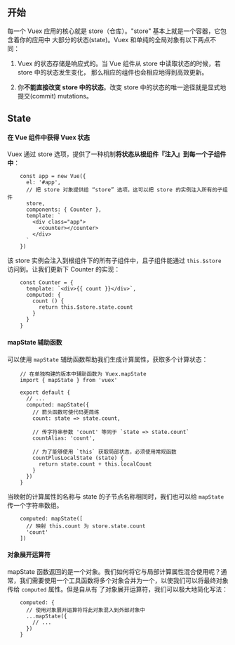 ## 开始
每一个 Vuex 应用的核心就是 store（仓库）。"store" 基本上就是一个容器，它包含着你的应用中
大部分的状态(state)。Vuex 和单纯的全局对象有以下两点不同：
1. Vuex 的状态存储是响应式的。当 Vue 组件从 store 中读取状态的时候，若 store 中的状态发生变化，
那么相应的组件也会相应地得到高效更新。

2. 你**不能直接改变 store 中的状态**。改变 store 中的状态的唯一途径就是显式地提交(commit) mutations。

## State

#### 在 Vue 组件中获得 Vuex 状态

Vuex 通过 store 选项，提供了一种机制**将状态从根组件『注入』到每一个子组件中**：

```vue
    const app = new Vue({
      el: '#app',
      // 把 store 对象提供给 “store” 选项，这可以把 store 的实例注入所有的子组件
      store,
      components: { Counter },
      template: `
        <div class="app">
          <counter></counter>
        </div>
      `
    })
```

该 store 实例会注入到根组件下的所有子组件中，且子组件能通过 ```this.$store``` 访问到。让我们更新下 Counter 的实现：

```vue
    const Counter = {
      template: `<div>{{ count }}</div>`,
      computed: {
        count () {
          return this.$store.state.count
        }
      }
    }
```

#### mapState 辅助函数

可以使用 ```mapState``` 辅助函数帮助我们生成计算属性，获取多个计算状态：

```vue
    // 在单独构建的版本中辅助函数为 Vuex.mapState
    import { mapState } from 'vuex'
    
    export default {
      // ...
      computed: mapState({
        // 箭头函数可使代码更简练
        count: state => state.count,
    
        // 传字符串参数 'count' 等同于 `state => state.count`
        countAlias: 'count',
    
        // 为了能够使用 `this` 获取局部状态，必须使用常规函数
        countPlusLocalState (state) {
          return state.count + this.localCount
        }
      })
    }
```

当映射的计算属性的名称与 state 的子节点名称相同时，我们也可以给 ```mapState``` 传一个字符串数组。

```vue
    computed: mapState([
      // 映射 this.count 为 store.state.count
      'count'
    ])
```

#### 对象展开运算符

mapState 函数返回的是一个对象。我们如何将它与局部计算属性混合使用呢？通常，我们需要使用一个工具函数将多个对象合并为一个，以使我们可以将最终对象传给 ```computed``` 属性。但是自从有
了对象展开运算符，我们可以极大地简化写法：

```vue
    computed: {
      // 使用对象展开运算符将此对象混入到外部对象中
      ...mapState({
        // ...
      })
    }
```
